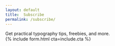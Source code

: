 ```yaml
---
layout: default
title:  Subscribe
permalink: /subscribe/
---
```


<div class="cta">
	<div class="subscribe-cta">
	Get practical typography tips, freebies, and more.
</div>
  {% include form.html cta=include.cta %}
</div>


